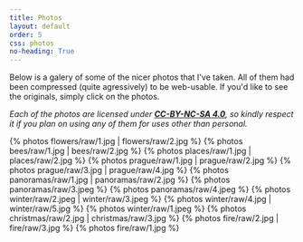 ```yaml
---
title: Photos
layout: default
order: 5
css: photos
no-heading: True
---
```


Below is a galery of some of the nicer photos that I've taken.
All of them had been compressed (quite agressively) to be web-usable.
If you'd like to see the originals, simply click on the photos.

_Each of the photos are licensed under **[CC-BY-NC-SA 4.0](https://creativecommons.org/licenses/by-nc-sa/4.0/)**, so kindly respect it if you plan on using any of them for uses other than personal._

{% photos flowers/raw/1.jpg | flowers/raw/2.jpg %}
{% photos bees/raw/1.jpg | bees/raw/2.jpg %}
{% photos places/raw/1.jpg | places/raw/2.jpg %}
{% photos prague/raw/1.jpg | prague/raw/2.jpg %}
{% photos prague/raw/3.jpg | prague/raw/4.jpg %}
{% photos panoramas/raw/1.jpg | panoramas/raw/2.jpg %}
{% photos panoramas/raw/3.jpeg %}
{% photos panoramas/raw/4.jpeg %}
{% photos winter/raw/2.jpeg | winter/raw/3.jpeg %}
{% photos winter/raw/4.jpg | winter/raw/5.jpg %}
{% photos winter/raw/1.jpeg %}
{% photos christmas/raw/2.jpg | christmas/raw/3.jpg %}
{% photos fire/raw/2.jpg | fire/raw/3.jpg %}
{% photos fire/raw/1.jpg %}
